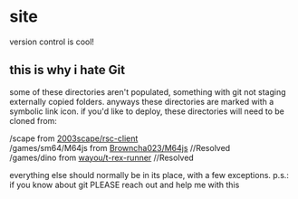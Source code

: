 # site

version control is cool!


## this is why i hate Git

some of these directories aren't populated, something with git not staging externally copied folders. anyways these directories are marked with a symbolic link icon. if you'd like to deploy, these directories will need to be cloned from: <br>

/scape from [2003scape/rsc-client](https://github.com/2003scape/rsc-client) <br>
/games/sm64/M64js from [Browncha023/M64js](https://github.com/Browncha023/M64js) //Resolved<br>
/games/dino from [wayou/t-rex-runner](https://github.com/wayou/t-rex-runner) //Resolved<br>

everything else should normally be in its place, with a few exceptions.
 p.s.: if you know about git PLEASE reach out and help me with this

